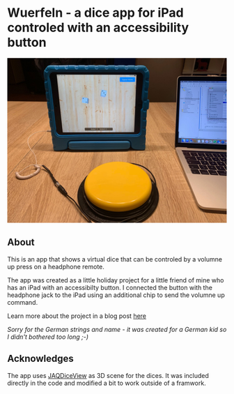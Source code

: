 # Wuerfeln - a dice app for iPad controled with an accessibility button
![iPad with Button](ipadwithbutton.jpg)
## About
This is an app that shows a virtual dice that can be controled by a volumne up press on a headphone remote.

The app was created as a little holiday project for a little friend of mine who has an iPad with an accessibilty button.
I connected the button with the headphone jack to the iPad using an additional chip to send the volumne up command.

Learn more about the project in a blog post [here](https://arno.app/2019-09-01-holiday-project/)

*Sorry for the German strings and name - it was created for a German kid so I didn't bothered too long ;-)*


## Acknowledges
The app uses [JAQDiceView](https://github.com/JavierQuerol/JAQDiceView) as 3D scene for the dices. It was included directly in the code and modified a bit to work outside of a framwork.